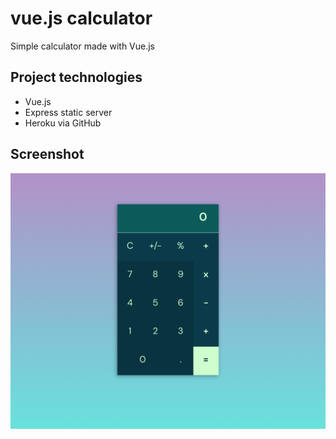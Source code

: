 # vue.js calculator
Simple calculator made with Vue.js

## Project technologies
- Vue.js
- Express static server
- Heroku via GitHub

## Screenshot
<img src="./src/assets/screenshot-calc.png" />
